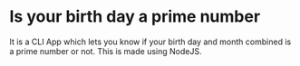 # Is your birth day a prime number
 It is a CLI App which lets you know if your birth day and month combined is a prime number or not. This is made using NodeJS.
